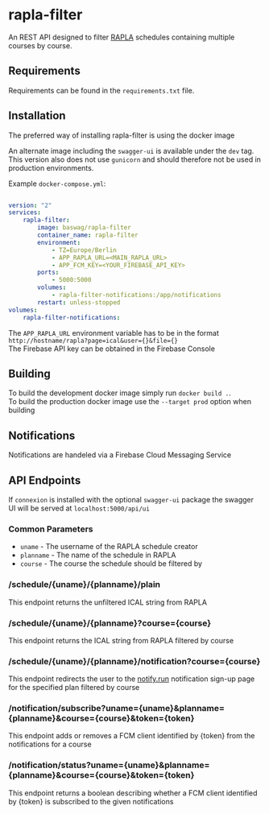 # rapla-filter

An REST API designed to filter [RAPLA](https://rapla.org) schedules containing multiple courses by course.

## Requirements

Requirements can be found in the `requirements.txt` file.

## Installation

The preferred way of installing rapla-filter is using the docker image

An alternate image including the `swagger-ui` is available under the `dev` tag.  
This version also does not use `gunicorn` and should therefore not be used in production environments.

Example `docker-compose.yml`:  

```yaml

version: "2"
services:
    rapla-filter:
        image: baswag/rapla-filter
        container_name: rapla-filter
        environment:
            - TZ=Europe/Berlin
            - APP_RAPLA_URL=<MAIN_RAPLA_URL>
            - APP_FCM_KEY=<YOUR_FIREBASE_API_KEY>
        ports:
            - 5000:5000
        volumes:
            - rapla-filter-notifications:/app/notifications
        restart: unless-stopped
volumes:
    rapla-filter-notifications:
```

The `APP_RAPLA_URL` environment variable has to be in the format  
`http://hostname/rapla?page=ical&user={}&file={}`  
The Firebase API key can be obtained in the Firebase Console  

## Building

To build the development docker image simply run `docker build .`.  
To build the production docker image use the `--target prod` option when building

## Notifications

Notifications are handeled via a Firebase Cloud Messaging Service

## API Endpoints

If `connexion` is installed with the optional `swagger-ui` package the swagger UI will be served at `localhost:5000/api/ui`

### Common Parameters

- `uname` - The username of the RAPLA schedule creator
- `planname` - The name of the schedule in RAPLA
- `course` - The course the schedule should be filtered by

### /schedule/{uname}/{planname}/plain

This endpoint returns the unfiltered ICAL string from RAPLA  

### /schedule/{uname}/{planname}?course={course}

This endpoint returns the ICAL string from RAPLA filtered by course

### /schedule/{uname}/{planname}/notification?course={course}

This endpoint redirects the user to the [notify.run](https://notify.run) notification sign-up page for the specified plan filtered by course  

### /notification/subscribe?uname={uname}&planname={planname}&course={course}&token={token}

This endpoint adds or removes a FCM client identified by {token} from the notifications for a course

### /notification/status?uname={uname}&planname={planname}&course={course}&token={token}

This endpoint returns a boolean describing whether a FCM client identified by {token} is subscribed to the given notifications
